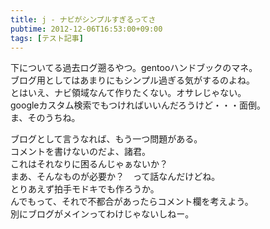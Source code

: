 ```yaml
---
title: j - ナビがシンプルすぎるってさ
pubtime: 2012-12-06T16:53:00+09:00
tags: [テスト記事]
---
```


下についてる過去ログ遡るやつ。gentooハンドブックのマネ。  
ブログ用としてはあまりにもシンプル過ぎる気がするのよね。  
とはいえ、ナビ領域なんて作りたくない。オサレじゃない。  
googleカスタム検索でもつければいいんだろうけど・・・面倒。  
ま、そのうちね。

ブログとして言うなれば、もう一つ問題がある。  
コメントを書けないのだよ、諸君。  
これはそれなりに困るんじゃぁないか？  
まあ、そんなものが必要か？　って話なんだけどね。  
とりあえず拍手モドキでも作ろうか。  
んでもって、それで不都合があったらコメント欄を考えよう。  
別にブログがメインってわけじゃないしねー。
